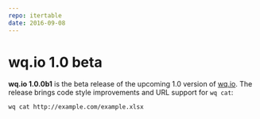 ```yaml
---
repo: itertable
date: 2016-09-08
---
```


# wq.io 1.0 beta

**wq.io 1.0.0b1** is the beta release of the upcoming 1.0 version of [wq.io](https://wq.io/wq.io).  The release brings code style improvements and URL support for `wq cat`:

``` bash
wq cat http://example.com/example.xlsx
```
